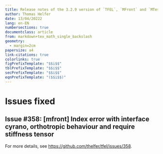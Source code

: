 ```yaml
---
title: Release notes of the 3.2.9 version of `TFEL`, `MFront` and `MTest`
author: Thomas Helfer
date: 13/04/20222
lang: en-EN
numbersections: true
documentclass: article
from: markdown+tex_math_single_backslash
geometry:
  - margin=2cm
papersize: a4
link-citations: true
colorlinks: true
figPrefixTemplate: "$$i$$"
tblPrefixTemplate: "$$i$$"
secPrefixTemplate: "$$i$$"
eqnPrefixTemplate: "($$i$$)"
---
```



# Issues fixed

## Issue #358: [mfront] Index error with interface cyrano, orthotropic behaviour and require stiffness tensor 

For more details, see <https://github.com/thelfer/tfel/issues/358>.
